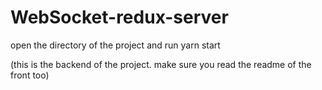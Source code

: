 # WebSocket-redux-server

open the directory of the project and run yarn start

(this is the backend of the project. make sure you read the readme of the front too)
